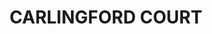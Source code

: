 ---
lastmod: '2025-04-06T06:05:20+00:00'
latitude: -33.775596
layout: suburb
longitude: 151.043518
postcode: '2118'
state: NSW
title: CARLINGFORD COURT
url: /nsw/carlingford-court/
---